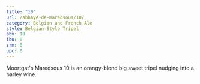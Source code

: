```yaml
---
title: "10"
url: /abbaye-de-maredsous/10/
category: Belgian and French Ale
style: Belgian-Style Tripel
abv: 10
ibu: 0
srm: 0
upc: 0
---
```

Moortgat's Maredsous 10 is an orangy-blond big sweet tripel nudging into a barley wine.
